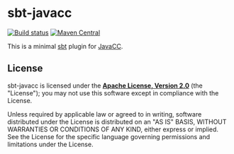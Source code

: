 # sbt-javacc

[![Build status](https://img.shields.io/travis/travisbrown/sbt-javacc/master.svg)](https://travis-ci.org/travisbrown/sbt-javacc)
[![Maven Central](https://img.shields.io/maven-central/v/dev.travisbrown/sbt-javacc_2.12_1.0.svg)](https://maven-badges.herokuapp.com/maven-central/dev.travisbrown/sbt-javacc_2.12_1.0)

This is a minimal [sbt](https://www.scala-sbt.org/) plugin for [JavaCC](https://javacc.github.io/javacc/).

## License

sbt-javacc is licensed under the **[Apache License, Version 2.0][apache]**
(the "License"); you may not use this software except in compliance with the
License.

Unless required by applicable law or agreed to in writing, software
distributed under the License is distributed on an "AS IS" BASIS,
WITHOUT WARRANTIES OR CONDITIONS OF ANY KIND, either express or implied.
See the License for the specific language governing permissions and
limitations under the License.

[apache]: http://www.apache.org/licenses/LICENSE-2.0
